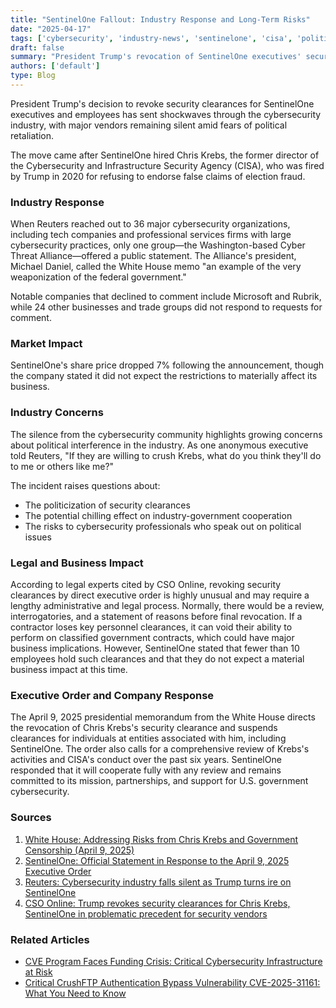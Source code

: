 ```yaml
---
title: "SentinelOne Fallout: Industry Response and Long-Term Risks"
date: "2025-04-17"
tags: ['cybersecurity', 'industry-news', 'sentinelone', 'cisa', 'politicization']
draft: false
summary: "President Trump's revocation of SentinelOne executives' security clearances over the hiring of former CISA chief Chris Krebs has sent shockwaves through the cybersecurity industry, with major vendors remaining silent amid fears of political retaliation."
authors: ['default']
type: Blog
---
```


President Trump's decision to revoke security clearances for SentinelOne executives and employees has sent shockwaves through the cybersecurity industry, with major vendors remaining silent amid fears of political retaliation.

The move came after SentinelOne hired Chris Krebs, the former director of the Cybersecurity and Infrastructure Security Agency (CISA), who was fired by Trump in 2020 for refusing to endorse false claims of election fraud.

### Industry Response

When Reuters reached out to 36 major cybersecurity organizations, including tech companies and professional services firms with large cybersecurity practices, only one group—the Washington-based Cyber Threat Alliance—offered a public statement. The Alliance's president, Michael Daniel, called the White House memo "an example of the very weaponization of the federal government."

Notable companies that declined to comment include Microsoft and Rubrik, while 24 other businesses and trade groups did not respond to requests for comment.

### Market Impact

SentinelOne's share price dropped 7% following the announcement, though the company stated it did not expect the restrictions to materially affect its business.

### Industry Concerns

The silence from the cybersecurity community highlights growing concerns about political interference in the industry. As one anonymous executive told Reuters, "If they are willing to crush Krebs, what do you think they'll do to me or others like me?"

The incident raises questions about:

- The politicization of security clearances
- The potential chilling effect on industry-government cooperation
- The risks to cybersecurity professionals who speak out on political issues

### Legal and Business Impact

According to legal experts cited by CSO Online, revoking security clearances by direct executive order is highly unusual and may require a lengthy administrative and legal process. Normally, there would be a review, interrogatories, and a statement of reasons before final revocation. If a contractor loses key personnel clearances, it can void their ability to perform on classified government contracts, which could have major business implications. However, SentinelOne stated that fewer than 10 employees hold such clearances and that they do not expect a material business impact at this time.

### Executive Order and Company Response

The April 9, 2025 presidential memorandum from the White House directs the revocation of Chris Krebs's security clearance and suspends clearances for individuals at entities associated with him, including SentinelOne. The order also calls for a comprehensive review of Krebs's activities and CISA's conduct over the past six years. SentinelOne responded that it will cooperate fully with any review and remains committed to its mission, partnerships, and support for U.S. government cybersecurity.

### Sources

1. [White House: Addressing Risks from Chris Krebs and Government Censorship (April 9, 2025)](https://www.whitehouse.gov/presidential-actions/2025/04/addressing-risks-from-chris-krebs-and-government-censorship/)
2. [SentinelOne: Official Statement in Response to the April 9, 2025 Executive Order](https://www.sentinelone.com/blog/an-official-statement-in-response-to-the-april-9-2025-executive-order/)
3. [Reuters: Cybersecurity industry falls silent as Trump turns ire on SentinelOne](https://www.reuters.com/world/us/cybersecurity-industry-falls-silent-trump-turns-ire-sentinelone-2025-04-10/)
4. [CSO Online: Trump revokes security clearances for Chris Krebs, SentinelOne in problematic precedent for security vendors](https://www.csoonline.com/article/3958808/trump-revokes-security-clearances-for-chris-krebs-sentinelone-in-problematic-precedent-for-security-vendors.html)

### Related Articles

- [CVE Program Faces Funding Crisis: Critical Cybersecurity Infrastructure at Risk](/blog/2025-04-16-cve-program-funding-crisis)
- [Critical CrushFTP Authentication Bypass Vulnerability CVE-2025-31161: What You Need to Know](/blog/2025-04-13-crushftp-vulnerability)
